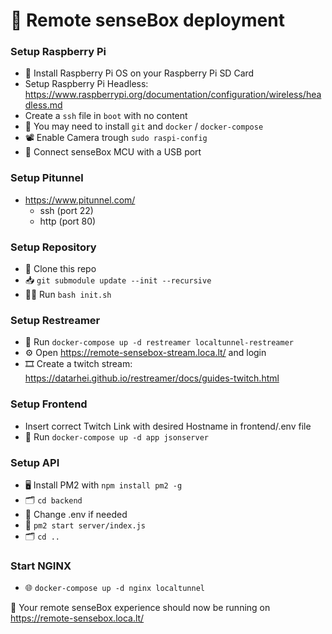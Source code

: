 # 🔭 Remote senseBox deployment

### Setup Raspberry Pi
- 💾 Install Raspberry Pi OS on your Raspberry Pi SD Card
- Setup Raspberry Pi Headless: https://www.raspberrypi.org/documentation/configuration/wireless/headless.md
- Create a `ssh` file in `boot` with no content
- 🐳 You may need to install `git` and `docker` / `docker-compose`
- 📽 Enable Camera trough `sudo raspi-config`
- 🔌 Connect senseBox MCU with a USB port

### Setup Pitunnel
- https://www.pitunnel.com/
  - ssh (port 22)
  - http (port 80)

### Setup Repository
- 👯 Clone this repo
- 📥 `git submodule update --init --recursive`
- 👩‍🔧 Run `bash init.sh`

### Setup Restreamer
- 🛫 Run `docker-compose up -d restreamer localtunnel-restreamer`
- ⚙️ Open https://remote-sensebox-stream.loca.lt/ and login
- 🎞 Create a twitch stream: https://datarhei.github.io/restreamer/docs/guides-twitch.html

### Setup Frontend
- Insert correct Twitch Link with desired Hostname in frontend/.env file
- 🛫 Run `docker-compose up -d app jsonserver`

### Setup API
- 🖥 Install PM2 with `npm install pm2 -g`
- 🗂 `cd backend`
- 🌳 Change .env if needed
- 🚀 `pm2 start server/index.js`
- 🗂 `cd ..`

### Start NGINX
- 🌐 `docker-compose up -d nginx localtunnel`

🚀 Your remote senseBox experience should now be running on https://remote-sensebox.loca.lt/
